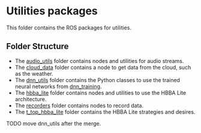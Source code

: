 # Utilities packages

This folder contains the ROS packages for utilities.

## Folder Structure

- The [audio_utils](https://github.com/introlab/audio_utils) folder contains nodes and utilities for audio streams.
- The [cloud_data](cloud_data) folder contains a node to get data from the cloud, such as the weather.
- The [dnn_utils](dnn_utils) folder contains the Python classes to use the trained neural networks from [dnn_training](../../tools/dnn_training).
- The [hbba_lite](https://github.com/introlab/hbba_lite) folder contains nodes and utilities to use the HBBA Lite architecture.
- The [recorders](recorders) folder contains nodes to record data.
- The [t_top_hbba_lite](t_top_hbba_lite) folder contains the HBBA Lite strategies and desires.

TODO move dnn_utils after the merge.
